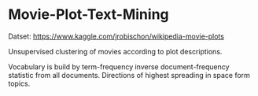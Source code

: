 # Movie-Plot-Text-Mining

Datset: https://www.kaggle.com/jrobischon/wikipedia-movie-plots

Unsupervised clustering of movies according to plot descriptions.

Vocabulary is build by term-frequency inverse document-frequency statistic from all documents. Directions of highest spreading in space form topics.
